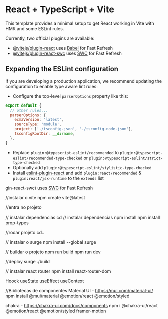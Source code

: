 # React + TypeScript + Vite

This template provides a minimal setup to get React working in Vite with HMR and some ESLint rules.

Currently, two official plugins are available:

- [@vitejs/plugin-react](https://github.com/vitejs/vite-plugin-react/blob/main/packages/plugin-react/README.md) uses [Babel](https://babeljs.io/) for Fast Refresh
- [@vitejs/plugin-react-swc](https://github.com/vitejs/vite-plugin-react-swc) uses [SWC](https://swc.rs/) for Fast Refresh

## Expanding the ESLint configuration

If you are developing a production application, we recommend updating the configuration to enable type aware lint rules:

- Configure the top-level `parserOptions` property like this:

```js
export default {
  // other rules...
  parserOptions: {
    ecmaVersion: 'latest',
    sourceType: 'module',
    project: ['./tsconfig.json', './tsconfig.node.json'],
    tsconfigRootDir: __dirname,
  },
}
```

- Replace `plugin:@typescript-eslint/recommended` to `plugin:@typescript-eslint/recommended-type-checked` or `plugin:@typescript-eslint/strict-type-checked`
- Optionally add `plugin:@typescript-eslint/stylistic-type-checked`
- Install [eslint-plugin-react](https://github.com/jsx-eslint/eslint-plugin-react) and add `plugin:react/recommended` & `plugin:react/jsx-runtime` to the `extends` list


gin-react-swc) uses [SWC](https://swc.rs/) for Fast Refresh


//instalar o vite
npm create vite@latest

//entra no projeto

// instalar dependencias
cd
// instalar dependencias
npm install
npm install prop-types

//rodar projeto
cd..



// instalar o surge
npm install --global surge

// buildar o projeto
npm run build
npm run dev

//deploy
surge ./build



// instalar react router
npm install react-router-dom


Hoock 
useState
useEffect
useContext

//Bibliotecas de componentes
Material UI - https://mui.com/material-ui/
  npm install @mui/material @emotion/react @emotion/styled

chakra - https://chakra-ui.com/docs/components
  npm i @chakra-ui/react @emotion/react @emotion/styled framer-motion